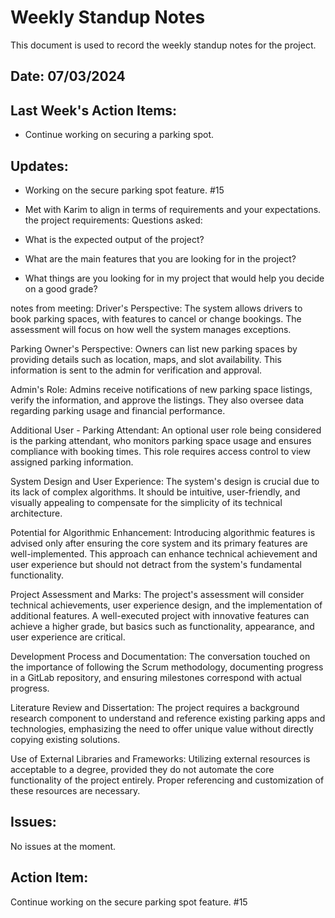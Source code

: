 # Weekly Standup Notes

This document is used to record the weekly standup notes for the project.

## Date: 07/03/2024

## Last Week's Action Items:

- Continue working on securing a parking spot.

## Updates:

- Working on the secure parking spot feature. #15

- Met with Karim to align in terms of requirements and your expectations.
  the project requirements:
  Questions asked:
- What is the expected output of the project?
- What are the main features that you are looking for in the project?
- What things are you looking for in my project that would help you decide on a good grade?

notes from meeting:
Driver's Perspective: The system allows drivers to book parking spaces, with features to cancel or change bookings. The assessment will focus on how well the system manages exceptions.

Parking Owner's Perspective: Owners can list new parking spaces by providing details such as location, maps, and slot availability. This information is sent to the admin for verification and approval.

Admin's Role: Admins receive notifications of new parking space listings, verify the information, and approve the listings. They also oversee data regarding parking usage and financial performance.

Additional User - Parking Attendant: An optional user role being considered is the parking attendant, who monitors parking space usage and ensures compliance with booking times. This role requires access control to view assigned parking information.

System Design and User Experience: The system's design is crucial due to its lack of complex algorithms. It should be intuitive, user-friendly, and visually appealing to compensate for the simplicity of its technical architecture.

Potential for Algorithmic Enhancement: Introducing algorithmic features is advised only after ensuring the core system and its primary features are well-implemented. This approach can enhance technical achievement and user experience but should not detract from the system's fundamental functionality.

Project Assessment and Marks: The project's assessment will consider technical achievements, user experience design, and the implementation of additional features. A well-executed project with innovative features can achieve a higher grade, but basics such as functionality, appearance, and user experience are critical.

Development Process and Documentation: The conversation touched on the importance of following the Scrum methodology, documenting progress in a GitLab repository, and ensuring milestones correspond with actual progress.

Literature Review and Dissertation: The project requires a background research component to understand and reference existing parking apps and technologies, emphasizing the need to offer unique value without directly copying existing solutions.

Use of External Libraries and Frameworks: Utilizing external resources is acceptable to a degree, provided they do not automate the core functionality of the project entirely. Proper referencing and customization of these resources are necessary.

## Issues:

No issues at the moment.

## Action Item:

Continue working on the secure parking spot feature. #15

